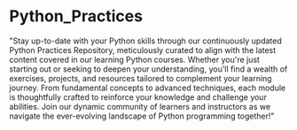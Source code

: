 # Python_Practices

"Stay up-to-date with your Python skills through our continuously updated Python Practices Repository, meticulously curated to align with the latest content covered in our learning Python courses. Whether you're just starting out or seeking to deepen your understanding, you'll find a wealth of exercises, projects, and resources tailored to complement your learning journey. From fundamental concepts to advanced techniques, each module is thoughtfully crafted to reinforce your knowledge and challenge your abilities. Join our dynamic community of learners and instructors as we navigate the ever-evolving landscape of Python programming together!"


